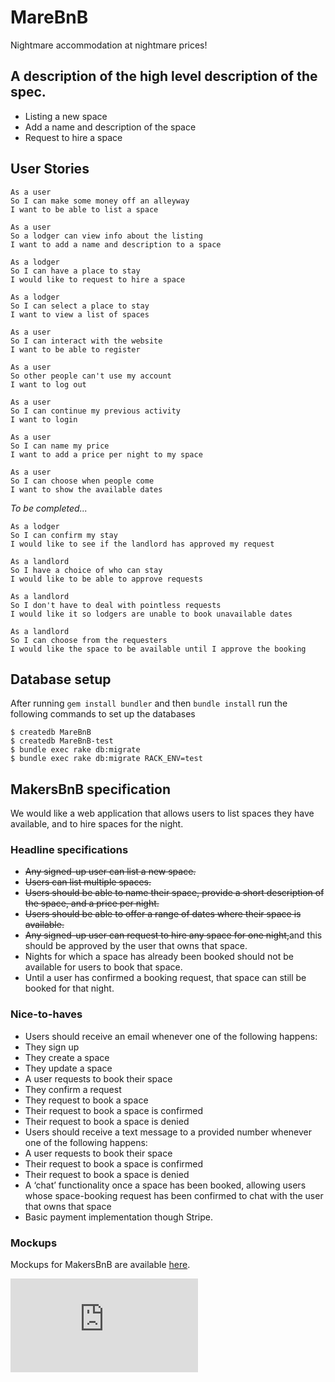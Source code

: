# MareBnB
Nightmare accommodation at nightmare prices!

## A description of the high level description of the spec.
* Listing a new space
* Add a name and description of the space
* Request to hire a space

## User Stories
```
As a user
So I can make some money off an alleyway
I want to be able to list a space

As a user
So a lodger can view info about the listing
I want to add a name and description to a space

As a lodger
So I can have a place to stay
I would like to request to hire a space

As a lodger
So I can select a place to stay
I want to view a list of spaces

As a user
So I can interact with the website
I want to be able to register

As a user
So other people can't use my account
I want to log out

As a user
So I can continue my previous activity
I want to login

As a user
So I can name my price
I want to add a price per night to my space

As a user
So I can choose when people come
I want to show the available dates
```
*To be completed...*
```
As a lodger
So I can confirm my stay
I would like to see if the landlord has approved my request

As a landlord
So I have a choice of who can stay
I would like to be able to approve requests

As a landlord
So I don't have to deal with pointless requests
I would like it so lodgers are unable to book unavailable dates

As a landlord
So I can choose from the requesters
I would like the space to be available until I approve the booking
```

## Database setup

After running `gem install bundler` and then `bundle install` run the following commands to set up the databases

```
$ createdb MareBnB
$ createdb MareBnB-test
$ bundle exec rake db:migrate
$ bundle exec rake db:migrate RACK_ENV=test
```

## MakersBnB specification

We would like a web application that allows users to list spaces they have available, and to hire spaces for the night.

### Headline specifications

- ~~Any signed-up user can list a new space.~~
- ~~Users can list multiple spaces.~~
- ~~Users should be able to name their space, provide a short description of the space, and a price per night.~~
- ~~Users should be able to offer a range of dates where their space is available.~~
- ~~Any signed-up user can request to hire any space for one night,~~and this should be approved by the user that owns that space.
- Nights for which a space has already been booked should not be available for users to book that space.
- Until a user has confirmed a booking request, that space can still be booked for that night.

### Nice-to-haves

- Users should receive an email whenever one of the following happens:
 - They sign up
 - They create a space
 - They update a space
 - A user requests to book their space
 - They confirm a request
 - They request to book a space
 - Their request to book a space is confirmed
 - Their request to book a space is denied
- Users should receive a text message to a provided number whenever one of the following happens:
 - A user requests to book their space
 - Their request to book a space is confirmed
 - Their request to book a space is denied
- A ‘chat’ functionality once a space has been booked, allowing users whose space-booking request has been confirmed to chat with the user that owns that space
- Basic payment implementation though Stripe.

### Mockups

Mockups for MakersBnB are available [here](https://github.com/makersacademy/course/blob/master/makersbnb/makers_bnb_images/MakersBnB_mockups.pdf).


![Tracking pixel](https://githubanalytics.herokuapp.com/course/makersbnb/specification_and_mockups.md)
